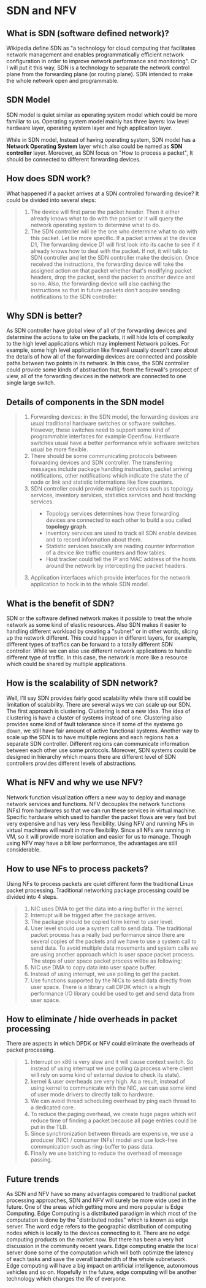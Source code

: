 # SDN and NFV

## What is SDN (software defined network)?
Wikipedia define SDN as "a technology for cloud computing that facilitates network management and enables programmatically efficient network configuration in order to improve network performance and monitoring". Or I will put it this way, SDN is a technology to separate the network control plane from the forwarding plane (or routing plane). SDN intended to make the whole network open and programmable.

## SDN Model
SDN model is quiet similar as operating system model which could be more familiar to us. Operating system model mainly has three layers: low level hardware layer, operating system layer and high application layer. 

While in SDN model, Instead of having operating system, SDN model has a **Network Operating System** layer which also could be named as **SDN controller** layer. Moreover, as SDN focus on "How to process a packet", It should be connected to different forwarding devices. 

## How does SDN work?
What happened if a packet arrives at a SDN controlled forwarding device? It could be divided into several steps:
> 1. The device will first parse the packet header. Then it either already knows what to do with the packet or it will query the network operating system to determine what to do.
> 2. The SDN controller will be the one who determine what to do with this packet. 
Let be more specific. If a packet arrives at the device D1, The forwarding device D1 will first look into its cache to see if it already knows how to deal with the packet. If not, it will talk to SDN controller and let the SDN controller make the decision. Once received the instructions, the forwarding device will take the assigned action on that packet whether that's modifying packet headers, drop the packet, send the packet to another device and so no. Also, the forwarding device will also caching the instructions so that in future packets don't acquire sending notifications to the SDN controller.

## Why SDN is better?
As SDN controller have global view of all of the forwarding devices and determine the actions to take on the packets, it will hide lots of complexity to the high level applications which may implement Network polices. For example, some high level application like firewall usually doesn't care about the details of how all of the forwarding devices are connected and possible paths between two points in its network. In this case, the SDN controller could provide some kinds of abstraction that, from the firewall's prospect of view, all of the forwarding devices in the network are connected to one single large switch.

## Details of components in the SDN model
> 1. Forwarding devices: in the SDN model, the forwarding devices are usual traditional hardware switches or software switches. However, these switches need to support some kind of programmable interfaces for example Openflow. Hardware switches usual have a better performance while software switches usual be more flexible.
> 2. There should be some communicating protocols between forwarding devices and SDN controller. The transferring messages include package handling instruction, packet arriving notifications, other notifications which indicate the state the of node or link and statistic informations like flow counters. 
> 3. SDN controller could provide multiple services such as topology services, inventory services, statistics services and host tracking services. 
>> + Topology services determines how these forwarding devices are connected to each other to build a sou called **topology graph**.
>> + Inventory services are used to track all SDN enable devices and to record information about them.
>> + Statistic services basically are reading counter information of a device like traffic counters and flow tables.
>> + Host tracker could tell the IP and MAC address of the hosts around the network by intercepting the packet headers. 
> 3. Application interfaces which provide interfaces for the network application to hock in to the whole SDN model.

## What is the benefit of SDN?
SDN or the software defined network makes it possible to treat the whole network as some kind of elastic resources. Also SDN makes it easier to handling different workload by creating a "subnet" or in other words, slicing up the network different. This could happen in different layers, for example, different types of traffics can be forward to a totally different SDN controller. While we can also use different network applications to handle different type of traffic. In this case, the network is more like a resource which could be shared by multiple applications.

## How is the scalability of SDN network?
Well, I'll say SDN provides fairly good scalability while there still could be limitation of scalability. There are several ways we can scale up our SDN. The first approach is clustering. Clustering is not a new idea. The idea of clustering is have a cluster of systems instead of one. Clustering also provides some kind of fault tolerance since if some of the systems go down, we still have fair amount of active functional systems. Another way to scale up the SDN is to have multiple regions and each regions has a separate SDN controller. Different regions can communicate information between each other use some protocols. Moreover, SDN systems could be designed in hierarchy which means there are different level of SDN controllers provides different levels of abstractions.

## What is NFV and why we use NFV?
Network function visualization offers a new way to deploy and manage network services and functions. NFV decouples the network functions (NFs) from hardwares so that we can run these services in virtual machine. Specific hardware which used to handler the packet flows are very fast but very expensive and has very less flexibility. Using NFV and running NFs in virtual machines will result in more flexibility. Since all NFs are running in VM, so it will provide more isolation and easier for us to manage. Though using NFV may have a bit low performance, the advantages are still considerable.

## How to use NFs to process packets?
Using NFs to process packets are quiet different form the traditional Linux packet processing. Traditional networking package processing could be divided into 4 steps. 
> 1. NIC uses DMA to get the data into a ring buffer in the kernel.
> 2. Interrupt will be trigged after the package arrives.
> 3. The package should be copied form kernel to user level.
> 4. User level should use a system call to send data.
The traditional packet process has a really bad performance since there are several copies of the packets and we have to use a system call to send data. To avoid multiple data movements and system calls we are using another approach which is user space packet process. The steps of user space packet process willbe as following:
> 1. NIC use DMA to copy data into user space buffer.
> 2. Instead of using interrupt, we use polling to get the packet.  
> 3. Use functions supported by the NICs to send data directly from user space.
There is a library call DPDK which is a high performance I/O library could be used to get and send data from user space.

## How to eliminate / hide overheads in packet processing
There are aspects in which DPDK or NFV could eliminate the overheads of packet processing.
> 1. Interrupt on x86 is very slow and it will cause context switch. So instead of using interrupt we use polling (a process where client will rely on some kind of external device to check its state).
> 2. kernel & user overheads are very high. As a result, instead of using kernel to communicate with the NIC, we can use some kind of user mode drivers to directly talk to hardware.
> 3. We can avoid thread scheduling overhead by ping each thread to a dedicated core.
> 4. To  reduce the paging overhead, we create huge pages which will reduce time of finding a packet because all page entries could be put in the TLB.
> 5. Since synchronization between threads are expensive, we use a producer (NIC) / consumer (NFs) model and use lock-free communication such as ring-buffer to pass data.
> 6. Finally we use batching to reduce the overhead of message passing.

## Future trends
As SDN and NFV have so many advantages compared to traditional packet processing approaches, SDN and NFV will surely be more wide used in the future. One of the areas which getting more and more popular is Edge Computing. Edge Computing is a distributed paradigm in which most of the computation is done by the "distributed nodes" which is known as edge server. The word edge refers to the geographic distribution of computing nodes which is locally to the devices connecting to it. There are no edge computing products on the market now. But there has been a very hot discussion in the community recent years. Edge computing enable the local server done some of the computation which will both optimize the latency of each tasks and save the overall bandwidth of the whole subnetwork. Edge computing will have a big impact on artificial intelligence, autonomous vehicles and so on. Hopefully in the future, edge computing will be another technology which changes the life of everyone. 